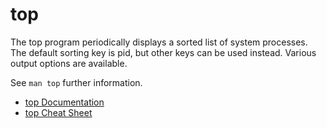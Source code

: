 # top

The top program periodically displays a sorted list of system processes.  The default sorting key is pid, but other keys can be used instead.  Various output options are available.

See `man top` further information.

- [top Documentation](https://man7.org/linux/man-pages/man1/top.1.html)
- [top Cheat Sheet](https://gist.github.com/ericandrewlewis/4983670c508b2f6b181703df43438c37)
